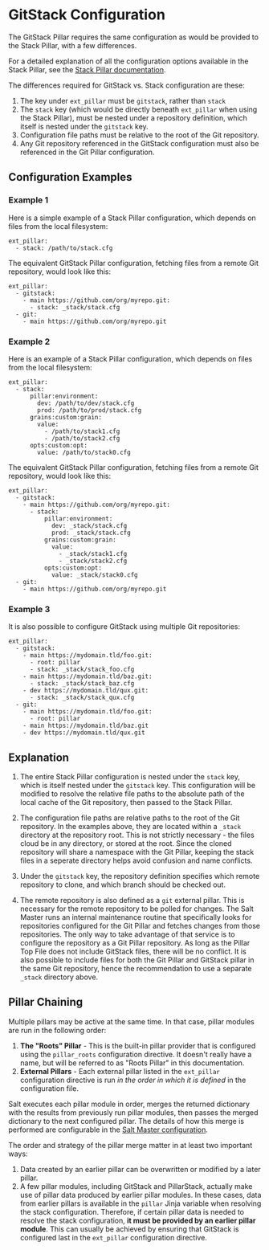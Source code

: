 # GitStack Configuration
The GitStack Pillar requires the same configuration as would be provided to the Stack Pillar, with a few differences.

For a detailed explanation of all the configuration options available in the Stack Pillar, see the [Stack Pillar documentation](https://docs.saltstack.com/en/latest/ref/pillar/all/salt.pillar.stack.html#module-salt.pillar.stack).

The differences required for GitStack vs. Stack configuration are these:

1. The key under `ext_pillar` must be `gitstack`, rather than `stack`
2. The `stack` key (which would be directly beneath `ext_pillar` when using the Stack Pillar), must be nested under a repository definition, which itself is nested under the `gitstack` key.
3. Configuration file paths must be relative to the root of the Git repository.
4. Any Git repository referenced in the GitStack configuration must also be referenced in the Git Pillar configuration.

## Configuration Examples

### Example 1
Here is a simple example of a Stack Pillar configuration, which depends on files from the local filesystem:
```
ext_pillar:
  - stack: /path/to/stack.cfg
```
The equivalent GitStack Pillar configuration, fetching files from a remote Git repository, would look like this:
```
ext_pillar:
  - gitstack:
    - main https://github.com/org/myrepo.git:
      - stack: _stack/stack.cfg
  - git:
    - main https://github.com/org/myrepo.git
```

### Example 2
Here is an example of a Stack Pillar configuration, which depends on files from the local filesystem:
```
ext_pillar:
  - stack:
      pillar:environment:
        dev: /path/to/dev/stack.cfg
        prod: /path/to/prod/stack.cfg
      grains:custom:grain:
        value:
          - /path/to/stack1.cfg
          - /path/to/stack2.cfg
      opts:custom:opt:
        value: /path/to/stack0.cfg
```
The equivalent GitStack Pillar configuration, fetching files from a remote Git repository, would look like this:
```
ext_pillar:
  - gitstack: 
    - main https://github.com/org/myrepo.git:
      - stack:
          pillar:environment:
            dev: _stack/stack.cfg
            prod: _stack/stack.cfg
          grains:custom:grain:
            value:
              - _stack/stack1.cfg
              - _stack/stack2.cfg
          opts:custom:opt:
            value: _stack/stack0.cfg
  - git: 
    - main https://github.com/org/myrepo.git
```

### Example 3
It is also possible to configure GitStack using multiple Git repositories:
```
ext_pillar:
  - gitstack:
    - main https://mydomain.tld/foo.git:
      - root: pillar
      - stack: _stack/stack_foo.cfg
    - main https://mydomain.tld/baz.git:
      - stack: _stack/stack_baz.cfg
    - dev https://mydomain.tld/qux.git:
      - stack: _stack/stack_qux.cfg
  - git:
    - main https://mydomain.tld/foo.git:
      - root: pillar
    - main https://mydomain.tld/baz.git
    - dev https://mydomain.tld/qux.git
```
## Explanation
1. The entire Stack Pillar configuration is nested under the `stack` key, which is itself nested under the `gitstack` key. This configuration will be modified to resolve the relative file paths to the absolute path of the local cache of the Git repository, then passed to the Stack Pillar.

2. The configuration file paths are relative paths to the root of the Git repository. In the examples above, they are located within a `_stack` directory at the repository root. This is not strictly necessary - the files cloud be in any directory, or stored at the root. Since the cloned repository will share a namespace with the Git Pillar, keeping the stack files in a seperate directory helps avoid confusion and name conflicts.

3. Under the `gitstack` key, the repository definition specifies which remote repository to clone, and which branch should be checked out.

4. The remote repository is also defined as a `git` external pillar. This is necessary for the remote repository to be polled for changes. The Salt Master runs an internal maintenance routine that specifically looks for repositories configured for the Git Pillar and fetches changes from those repositories. The only way to take advantage of that service is to configure the repository as a Git Pillar repository. As long as the Pillar Top File does not include GitStack files, there will be no conflict. It is also possible to include files for both the Git Pillar and GitStack pillar in the same Git repository, hence the recommendation to use a separate `_stack` directory above.

## Pillar Chaining
Multiple pillars may be active at the same time. In that case, pillar modules are run in the following order:

1. **The "Roots" Pillar** - This is the built-in pillar provider that is configured using the `pillar_roots` configuration directive. It doesn't really have a name, but will be referred to as "Roots Pillar" in this documentation.
2. **External Pillars** - Each external pillar listed in the `ext_pillar` configuration directive is run *in the order in which it is defined* in the configuration file.

Salt executes each pillar module in order, merges the returned dictionary with the results from previously run pillar modules, then passes the merged dictionary to the next configured pillar. The details of how this merge is performed are configurable in the [Salt Master configuration](https://docs.saltstack.com/en/latest/ref/configuration/master.html#pillar-merging-options).

The order and strategy of the pillar merge matter in at least two important ways:

1. Data created by an earlier pillar can be overwritten or modified by a later pillar.
2. A few pillar modules, including GitStack and PillarStack, actually make use of pillar data produced by earlier pillar modules. In these cases, data from earlier pillars is available in the `pillar` Jinja variable when resolving the stack configuration. Therefore, if certain pillar data is needed to resolve the stack configuration, **it must be provided by an earlier pillar module**. This can usually be achieved by ensuring that GitStack is configured last in the `ext_pillar` configuration directive.
